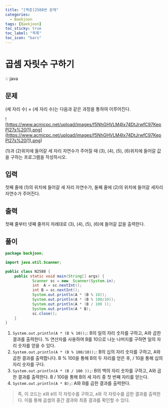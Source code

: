 ```yaml
---
title: "[백준]2588번 문제"
categories:
  - Baekjoon
tags: [Baekjoon]
toc_sticky: true
toc_label: "목록"
toc_icon: "bars"
---
```




# 곱셈 자릿수 구하기


<aside>
💡 java
</aside>


## 문제

(세 자리 수) × (세 자리 수)는 다음과 같은 과정을 통하여 이루어진다.

![https://www.acmicpc.net/upload/images/f5NhGHVLM4Ix74DtJrwfC97KepPl27s%20(1).png](<https://www.acmicpc.net/upload/images/f5NhGHVLM4Ix74DtJrwfC97KepPl27s%20(1).png>)

(1)과 (2)위치에 들어갈 세 자리 자연수가 주어질 때 (3), (4), (5), (6)위치에 들어갈 값을 구하는 프로그램을 작성하시오.

## 입력

첫째 줄에 (1)의 위치에 들어갈 세 자리 자연수가, 둘째 줄에 (2)의 위치에 들어갈 세자리 자연수가 주어진다.

## 출력

첫째 줄부터 넷째 줄까지 차례대로 (3), (4), (5), (6)에 들어갈 값을 출력한다.

## 풀이

```java
package backjoon;

import java.util.Scanner;

public class N2588 {
	public static void main(String[] args) {
			Scanner sc = new  Scanner(System.in);
			int  A = sc.nextInt();
			int B = sc.nextInt();
			System.out.println(A * (B % 10));
			System.out.println(A * (B % 100/10));
			System.out.println(A * (B / 100 ));
			System.out.println(A * B);
			sc.close();
	}
}
```

1. `System.out.println(A * (B % 10));`: B의 일의 자리 숫자를 구하고, A와 곱한 결과를 출력한다. % 연산자를 사용하여 B를 10으로 나눈 나머지를 구하면 일의 자리 숫자를 얻을 수 있다.
2. `System.out.println(A * (B % 100/10));`: B의 십의 자리 숫자를 구하고, A와 곱한 결과를 출력합니다. B % 100을 통해 B의 두 자리를 얻은 후, / 10을 통해 십의 자리 숫자를 구다.
3. `System.out.println(A * (B / 100 ));`: B의 백의 자리 숫자를 구하고, A와 곱한 결과를 출력한다. B / 100을 통해 B의 세 자리 중 첫 번째 자리를 얻는다.
4. `System.out.println(A * B);`: A와 B를 곱한 결과를 출력한다.

> 즉, 이 코드는 `A`와 `B`의 각 자릿수를 구하고, `A`와 각 자릿수를 곱한 결과를 출력한다.
> 이를 통해 곱셈의 중간 결과와 최종 결과를 확인할 수 있다.
